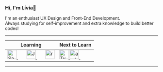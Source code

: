 ### Hi, I'm Lívia👋
I'm an enthusiast UX Design and Front-End Development.
<br/>
Always studying for self-improvement and extra knowledge to build better codes!

---

<table width="100%">
  <thead>
    <tr>
      <th>Learning</th>
      <th>Next to Learn</th>
    </tr>
  </thead>
  <tbody>
    <tr>
      <td>
        <a href="https://sass-lang.com">
            <img src="https://i.ibb.co/QmkgbBk/imagem-2021-02-15-201906.png" alt="Sass" border="0" width="30" >
        </a>&ensp;&ensp;&ensp;
        <a href="https://www.javascript.com">
            <img src="https://i.ibb.co/tPyMKWj/javascript-736400-640.png" alt="JavaScript" border="0" width="30"/>
        </a>&ensp;&ensp;&ensp;
        <a href="https://pt-br.reactjs.org/">
        <img src="https://i.ibb.co/TccNxn6/react-redmension.png" alt="react-redmension" title="React" border="0" width="30"/>
        </a> 
      </td>
      <td>
        <a href="https://www.typescriptlang.org/">
            <img src="https://i.ibb.co/sjH0hYC/250px-Typescript-logo-2020-svg.png" alt="TypeScript" border="0" width="30" />
        </a>
        <a href="https://developer.android.com/studio">
            <img src="https://i.ibb.co/fQP8ZtY/androidstudio-redmension.png" alt="androidstudio-redmension" title="Android Studio" border="0" width="30" />
        </a>&ensp;&ensp;&ensp;
      </td>      
    </tr>
  </tbody>
</table>

---
